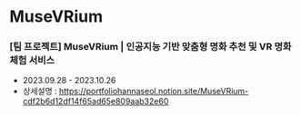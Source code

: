 # MuseVRium

### [팀 프로젝트] MuseVRium | 인공지능 기반 맞춤형 명화 추천 및 VR 명화 체험 서비스
* 2023.09.28 - 2023.10.26
* 상세설명 : https://portfoliohannaseol.notion.site/MuseVRium-cdf2b6d12df14f65ad65e809aab32e60
